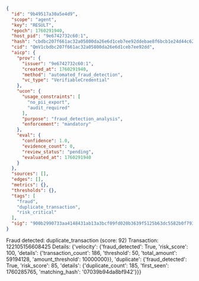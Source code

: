 ```json
{
  "id": "9b49517a30a5e4d9",
  "scope": "agent",
  "key": "RESULT",
  "epoch": 1760291940,
  "host_pid": "9e6742732c60:1",
  "hash": "cbdbc207f661ac32a05800da26e6d1ceb7ee92ddebae8f6bcb1e24d44c628b02",
  "cid": "QmV1cbdbc207f661ac32a05800da26e6d1ceb7ee92dd",
  "aicp": {
    "prov": {
      "issuer": "9e6742732c60:1",
      "created_at": 1760291940,
      "method": "automated_fraud_detection",
      "vc_type": "VerifiableCredential"
    },
    "ucon": {
      "usage_constraints": [
        "no_pii_export",
        "audit_required"
      ],
      "purpose": "fraud_detection_analysis",
      "enforcement": "mandatory"
    },
    "eval": {
      "confidence": 1.0,
      "evidence_count": 0,
      "review_status": "pending",
      "evaluated_at": 1760291940
    }
  },
  "sources": [],
  "edges": [],
  "metrics": {},
  "thresholds": {},
  "tags": [
    "fraud",
    "duplicate_transaction",
    "risk_critical"
  ],
  "sig": "900b2990733aa4148431ab13a3bcf09fd020b3639f5125b63dc5582b0f793a55"
}
```

Fraud detected: duplicate_transaction (score: 92)
Transaction: 122105156608425
Details: {'velocity': {'fraud_detected': True, 'risk_score': 100, 'details': {'transaction_count': 186, 'threshold': 50, 'total_amount': 59194128, 'amount_threshold': 10000000}}, 'duplicate': {'fraud_detected': True, 'risk_score': 85, 'details': {'duplicate_count': 185, 'first_seen': 1760285765, 'matching_hash': '07039b94da8bf942'}}}